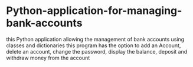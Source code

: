 # Python-application-for-managing-bank-accounts
this Python application allowing the management of bank accounts using classes and dictionaries this program has the option to add an Account, delete an account, change the password, display the balance, deposit and withdraw money from the account
